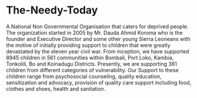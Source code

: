 # The-Needy-Today
A National Non Governmental Organisation that caters for deprived people. The organization started in 2005 by Mr. Dauda Ahmid Koroma who is the founder and Executive Director and some other young Sierra Leoneans with the motive of initially providing support to children that were greatly devastated by the eleven year civil war. From inception, we have supported 8945 children in 561 communities within Bombali, Port Loko, Kambia, Tonkolili, Bo and Koinadugu Districts. Presently, we are supporting 361 children from different categories of vulnerability. Our Support to these children range from psychosocial counseling, quality education, sensitization and advocacy, provision of quality care support including food, clothes and shoes, health and sanitation. 
